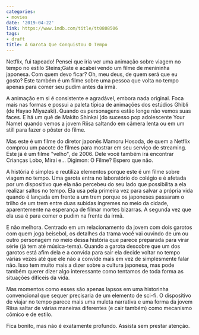 ```yaml
---
categories:
- movies
date: '2019-04-22'
link: https://www.imdb.com/title/tt0808506
tags:
- draft
title: A Garota Que Conquistou O Tempo
---
```


Netflix, fui tapeado! Pensei que iria ver uma animação sobre viagem no tempo no estilo Steins;Gate e acabei vendo um filme de menininha japonesa. Com quem devo ficar? Oh, meu deus, de quem será que eu gosto? Este também é um filme sobre uma pessoa que volta no tempo apenas para comer seu pudim antes da irmã.

A animação em si é consistente e agradável, embora nada original. Foca mais nas formas e possui a paleta típica de animações dos estúdios Ghibli (de Hayao Miyazaki). Quando os personagens estão longe não vemos suas faces. E há um quê de Makito Shinkai (do sucesso pop adolescente Your Name) quando vemos a jovem Riisa saltando em câmera lenta ou em um still para fazer o pôster do filme.

Mas este é um filme do diretor japonês Mamoru Hosoda, de quem a Netflix comprou um pacote de filmes para mostrar em seu serviço de streaming. Este já é um filme "velho", de 2006. Dele você também irá encontrar Crianças Lobo, Mirai e... Digimon: O Filme? Espero que não.

A história é simples e reutiliza elementos porque este é um filme sobre viagem no tempo. Uma garota entra no laboratório do colégio e é afetada por um dispositivo que ela não percebeu do seu lado que possibilita a ela realizar saltos no tempo. Ela usa pela primeira vez para salvar a própria vida quando é lançada em frente a um trem porque os japoneses passaram o trilho de um trem entre duas subidas íngremes no meio da cidade, aparentemente na esperança de filmar mortes bizarras. A segunda vez que ela usa é para comer o pudim na frente da irmã.

E não melhora. Centrado em um relacionamento da jovem com dois garotos com quem joga beisebol, os detalhes da trama você vai ouvindo de um ou outro personagem no meio dessa história que parece preparada para virar série (já tem até música-tema). Quando a garota descobre que um dos garotos está afim dela e a convida para sair ela decide voltar no tempo várias vezes até que ele não a convide mais em vez de simplesmente falar não. Isso tem muito mais a dizer sobre a cultura japonesa, mas pode também querer dizer algo interessante como tentamos de toda forma as situações difíceis da vida.

Mas momentos como esses são apenas lapsos em uma historinha convencional que sequer precisaria de um elemento de sci-fi. O dispositivo de viajar no tempo parece mais uma muleta narrativa e uma forma da jovem Riisa saltar de várias maneiras diferentes (e cair também) como mecanismo cômico e de estilo.

Fica bonito, mas não é exatamente profundo. Assista sem prestar atenção.